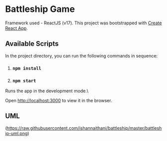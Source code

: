 
# Battleship Game

Framework used - ReactJS (v17). This project was bootstrapped with [Create React App](https://github.com/facebook/create-react-app).

  

## Available Scripts

  

In the project directory, you can run the following commands in sequence:

  
1. ### `npm install`
2. ### `npm start`

  

Runs the app in the development mode.\

Open [http://localhost:3000](http://localhost:3000) to view it in the browser.


## UML
(https://raw.githubusercontent.com/ishannaithani/battleship/master/battleship-uml.png)


  

  

